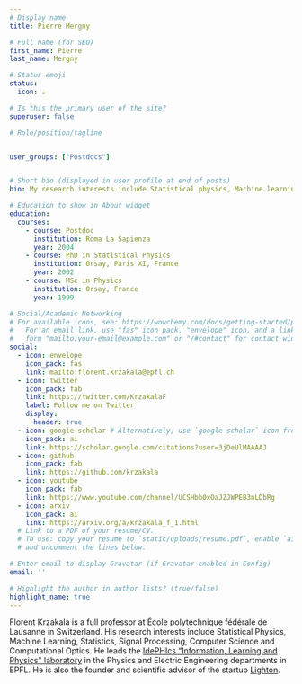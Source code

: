 ```yaml
---
# Display name
title: Pierre Mergny

# Full name (for SEO)
first_name: Pierre
last_name: Mergny

# Status emoji
status:
  icon: ☕️

# Is this the primary user of the site?
superuser: false

# Role/position/tagline


user_groups: ["Postdocs"]


# Short bio (displayed in user profile at end of posts)
bio: My research interests include Statistical physics, Machine learning, Statistics, Probablity, Computer science, Signal processing and Computational optics.

# Education to show in About widget
education:
  courses:
    - course: Postdoc
      institution: Roma La Sapienza
      year: 2004
    - course: PhD in Statistical Physics
      institution: Orsay, Paris XI, France
      year: 2002
    - course: MSc in Physics 
      institution: Orsay, France
      year: 1999

# Social/Academic Networking
# For available icons, see: https://wowchemy.com/docs/getting-started/page-builder/#icons
#   For an email link, use "fas" icon pack, "envelope" icon, and a link in the
#   form "mailto:your-email@example.com" or "/#contact" for contact widget.
social:
  - icon: envelope
    icon_pack: fas
    link: mailto:florent.krzakala@epfl.ch	
  - icon: twitter
    icon_pack: fab
    link: https://twitter.com/KrzakalaF
    label: Follow me on Twitter
    display:
      header: true
  - icon: google-scholar # Alternatively, use `google-scholar` icon from `ai` icon pack
    icon_pack: ai
    link: https://scholar.google.com/citations?user=3jDeUlMAAAAJ
  - icon: github
    icon_pack: fab
    link: https://github.com/krzakala
  - icon: youtube
    icon_pack: fab
    link: https://www.youtube.com/channel/UCSHbb0xOaJZJWPEB3nLDbRg
  - icon: arxiv
    icon_pack: ai
    link: https://arxiv.org/a/krzakala_f_1.html
  # Link to a PDF of your resume/CV.
  # To use: copy your resume to `static/uploads/resume.pdf`, enable `ai` icons in `params.yaml`,
  # and uncomment the lines below.

# Enter email to display Gravatar (if Gravatar enabled in Config)
email: ''

# Highlight the author in author lists? (true/false)
highlight_name: true
---
```


Florent Krzakala is a full professor at École polytechnique fédérale
de Lausanne in Switzerland. His research interests include Statistical
Physics, Machine Learning, Statistics, Signal Processing, Computer Science and Computational Optics. He leads the [IdePHIcs “Information,
Learning and Physics" laboratory](https://www.epfl.ch/labs/idephics/)
in the Physics and Electric Engineering departments in EPFL. He is also the founder and scientific advisor of
the startup [Lighton](http://www.lighton.ai).
